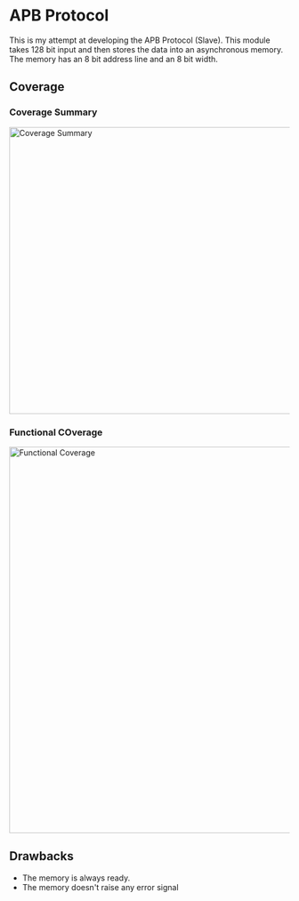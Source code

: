 
# APB Protocol

This is my attempt at developing the APB Protocol (Slave).
This module takes 128 bit input and then stores the data into an asynchronous memory. The memory has an 8 bit address line and an 8 bit width. 


## Coverage
### Coverage Summary
<img width="516" alt="Coverage Summary" src="https://user-images.githubusercontent.com/85071372/178894831-b1a86197-f033-4ab2-b33e-d1f8b6e0c4d9.png">

### Functional COverage
<img width="695" alt="Functional Coverage" src="https://user-images.githubusercontent.com/85071372/178895067-6f7b8a09-f605-4092-8ac0-3c51124d0423.png">


## Drawbacks
- The memory is always ready.
- The memory doesn't raise any error signal

 

